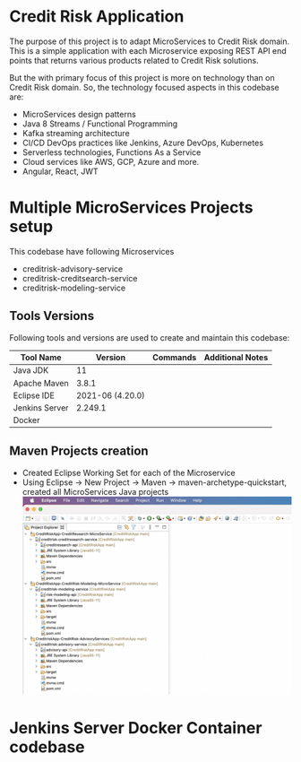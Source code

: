 # Credit Risk Application
The purpose of this project is to adapt MicroServices to Credit Risk domain. This is a simple application with each Microservice exposing REST API end points that returns various products related to Credit Risk solutions.

But the with primary focus of this project is more on technology than on Credit Risk domain. So, the technology focused aspects in this codebase are:
- MicroServices design patterns
- Java 8 Streams / Functional Programming
- Kafka streaming architecture
- CI/CD DevOps practices like Jenkins, Azure DevOps, Kubernetes
- Serverless technologies, Functions As a Service
- Cloud services like AWS, GCP, Azure and more.
- Angular, React, JWT

# Multiple MicroServices Projects setup
This codebase have following Microservices
- creditrisk-advisory-service
- creditrisk-creditsearch-service
- creditrisk-modeling-service

## Tools Versions
Following tools and versions are used to create and maintain this codebase:

| Tool Name        | Version           | Commands           | Additional Notes   |
| ---------------- |-------------------| -------------------|------------------- |
| Java JDK     	   | 11                | 					|  					 |
| Apache Maven     | 3.8.1             | 					|  					 |
| Eclipse IDE      | 2021-06 (4.20.0)  | 					|  					 |
| Jenkins Server   | 2.249.1  		   | 					|  					 |
| Docker   		   | 	     		   | 					|  					 |

## Maven Projects creation
- Created Eclipse Working Set for each of the Microservice
- Using Eclipse -> New Project -> Maven -> maven-archetype-quickstart, created all MicroServices Java projects
![This codebase Maven workingsets](./docs/assets/images/eclipse_working_sets_maven_projects.png)


# Jenkins Server Docker Container codebase